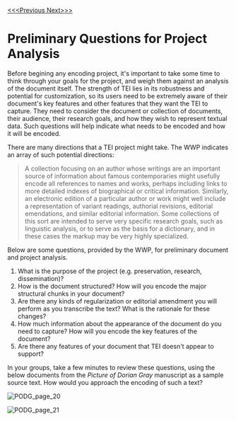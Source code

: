 [<<<Previous  ](basic_architecture.md)  [Next>>>](elements.md)

# Preliminary Questions for Project Analysis

Before begining any encoding project, it's important to take some time to think through your goals for the project, and weigh them against an analysis of the document itself. The strength of TEI lies in its robustness and potential for customization, so its users need to be extremely aware of their document's key features and other features that they want the TEI to capture. They need to consider the document or collection of documents, their audience, their research goals, and how they wish to represent textual data. Such questions will help indicate what needs to be encoded and how it will be encoded. 

There are many directions that a TEI project might take. The WWP indicates an array of such potential directions: 

>A collection focusing on an author whose writings are an important source of information about famous contemporaries might usefully encode all references to names and works, perhaps including links to more detailed indexes of biographical or critical information. Similarly, an electronic edition of a particular author or work might well include a representation of variant readings, authorial revisions, editorial emendations, and similar editorial information. Some collections of this sort are intended to serve very specific research goals, such as linguistic analysis, or to serve as the basis for a dictionary, and in these cases the markup may be very highly specialized.

Below are some questions, provided by the WWP, for preliminary document and project analysis. 

1. What is the purpose of the project (e.g. preservation, research, dissemination)?
2. How is    the document structured? How will you encode the major structural chunks in your document?
3. Are there any kinds of regularization or editorial amendment you will perform as you transcribe the text? What is the rationale for these changes?
4. How much information about the appearance of the document do you need to capture? How will you encode the key features of the document?
5. Are there any features of your document that TEI doesn't appear to support?

In your groups, take a few minutes to review these questions, using the below documents from the *Picture of Dorian Gray* manuscript as a sample source text. How would you approach the encoding of such a text?

![PODG_page_20](slide_images/podg_ms_20.png)

![PODG_page_21](slide_images/podg_ms_21.png)
